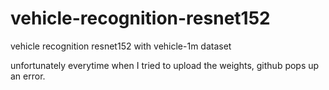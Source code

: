 # vehicle-recognition-resnet152

vehicle recognition resnet152 with vehicle-1m dataset

unfortunately everytime when I tried to upload the weights, github pops up an error. 


